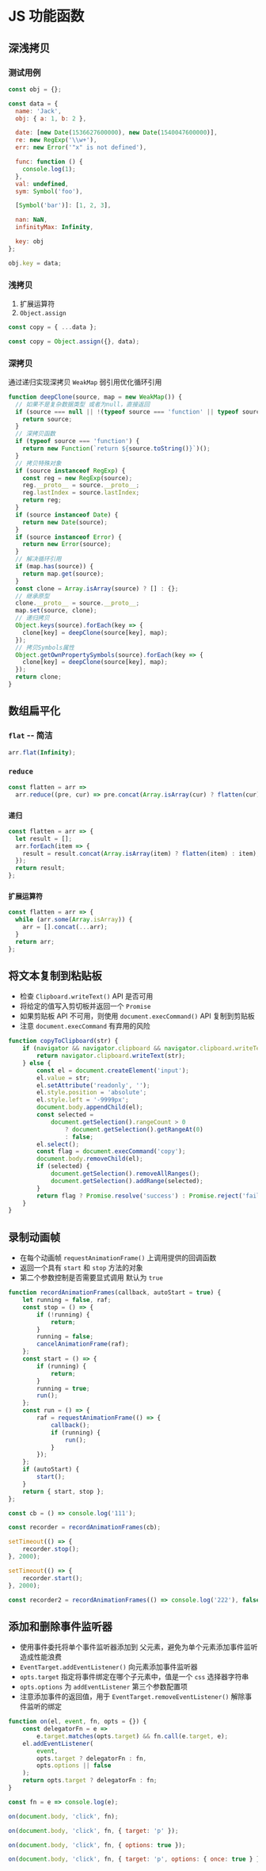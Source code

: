 # JS 功能函数

## 深浅拷贝

### 测试用例

```JavaScript
const obj = {};

const data = {
  name: 'Jack',
  obj: { a: 1, b: 2 },

  date: [new Date(1536627600000), new Date(1540047600000)],
  re: new RegExp('\\w+'),
  err: new Error('"x" is not defined'),

  func: function () {
    console.log(1);
  },
  val: undefined,
  sym: Symbol('foo'),

  [Symbol('bar')]: [1, 2, 3],

  nan: NaN,
  infinityMax: Infinity,

  key: obj
};

obj.key = data;
```

### 浅拷贝

1. 扩展运算符
2. `Object.assign`

```JavaScript
const copy = { ...data };

const copy = Object.assign({}, data);
```

### 深拷贝

通过递归实现深拷贝 `WeakMap` 弱引用优化循环引用

```JavaScript
function deepClone(source, map = new WeakMap()) {
  // 如果不是复杂数据类型 或者为null，直接返回
  if (source === null || !(typeof source === 'function' || typeof source === 'object')) {
    return source;
  }
  // 深拷贝函数
  if (typeof source === 'function') {
    return new Function(`return ${source.toString()}`)();
  }
  // 拷贝特殊对象
  if (source instanceof RegExp) {
    const reg = new RegExp(source);
    reg.__proto__ = source.__proto__;
    reg.lastIndex = source.lastIndex;
    return reg;
  }
  if (source instanceof Date) {
    return new Date(source);
  }
  if (source instanceof Error) {
    return new Error(source);
  }
  // 解决循环引用
  if (map.has(source)) {
    return map.get(source);
  }
  const clone = Array.isArray(source) ? [] : {};
  // 继承原型
  clone.__proto__ = source.__proto__;
  map.set(source, clone);
  // 递归拷贝
  Object.keys(source).forEach(key => {
    clone[key] = deepClone(source[key], map);
  });
  // 拷贝Symbols属性
  Object.getOwnPropertySymbols(source).forEach(key => {
    clone[key] = deepClone(source[key], map);
  });
  return clone;
}
```

## 数组扁平化

### `flat` -- 简洁

```JavaScript
arr.flat(Infinity);
```

### `reduce`

```JavaScript
const flatten = arr =>
  arr.reduce((pre, cur) => pre.concat(Array.isArray(cur) ? flatten(cur) : cur), []);
```

### `递归`

```JavaScript
const flatten = arr => {
  let result = [];
  arr.forEach(item => {
    result = result.concat(Array.isArray(item) ? flatten(item) : item);
  });
  return result;
};
```

### `扩展运算符`

```JavaScript
const flatten = arr => {
  while (arr.some(Array.isArray)) {
    arr = [].concat(...arr);
  }
  return arr;
};
```

## 将文本复制到粘贴板

- 检查 `Clipboard.writeText()` API 是否可用
- 将给定的值写入剪切板并返回一个 `Promise`
- 如果剪贴板 API 不可用，则使用 `document.execCommand()` API 复制到剪贴板
- 注意 `document.execCommand` 有弃用的风险

```JavaScript
function copyToClipboard(str) {
	if (navigator && navigator.clipboard && navigator.clipboard.writeText) {
		return navigator.clipboard.writeText(str);
	} else {
		const el = document.createElement('input');
		el.value = str;
		el.setAttribute('readonly', '');
		el.style.position = 'absolute';
		el.style.left = '-9999px';
		document.body.appendChild(el);
		const selected =
			document.getSelection().rangeCount > 0
				? document.getSelection().getRangeAt(0)
				: false;
		el.select();
		const flag = document.execCommand('copy');
		document.body.removeChild(el);
		if (selected) {
			document.getSelection().removeAllRanges();
			document.getSelection().addRange(selected);
		}
		return flag ? Promise.resolve('success') : Promise.reject('failure');
	}
}
```

## 录制动画帧

- 在每个动画帧 `requestAnimationFrame()` 上调用提供的回调函数
- 返回一个具有 `start` 和 `stop` 方法的对象
- 第二个参数控制是否需要显式调用 默认为 `true`

```JavaScript
function recordAnimationFrames(callback, autoStart = true) {
	let running = false, raf;
	const stop = () => {
		if (!running) {
			return;
		}
		running = false;
		cancelAnimationFrame(raf);
	};
	const start = () => {
		if (running) {
			return;
		}
		running = true;
		run();
	};
	const run = () => {
		raf = requestAnimationFrame(() => {
			callback();
			if (running) {
				run();
			}
		});
	};
	if (autoStart) {
		start();
	}
	return { start, stop };
};

const cb = () => console.log('111');

const recorder = recordAnimationFrames(cb);

setTimeout(() => {
	recorder.stop();
}, 2000);

setTimeout(() => {
	recorder.start();
}, 2000);

const recorder2 = recordAnimationFrames(() => console.log('222'), false);
```

## 添加和删除事件监听器

- 使用事件委托将单个事件监听器添加到 父元素，避免为单个元素添加事件监听造成性能浪费
- `EventTarget.addEventListener()` 向元素添加事件监听器
- `opts.target` 指定将事件绑定在哪个子元素中，值是一个 `css` 选择器字符串
- `opts.options` 为 `addEventListener` 第三个参数配置项
- 注意添加事件的返回值，用于 `EventTarget.removeEventListener()` 解除事件监听的绑定

```JavaScript
function on(el, event, fn, opts = {}) {
	const delegatorFn = e =>
		e.target.matches(opts.target) && fn.call(e.target, e);
	el.addEventListener(
		event,
		opts.target ? delegatorFn : fn,
		opts.options || false
	);
	return opts.target ? delegatorFn : fn;
}

const fn = e => console.log(e);

on(document.body, 'click', fn);

on(document.body, 'click', fn, { target: 'p' });

on(document.body, 'click', fn, { options: true });

on(document.body, 'click', fn, { target: 'p', options: { once: true } });
```
